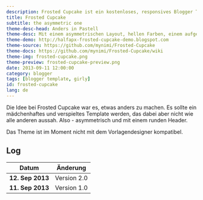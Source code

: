 ```yaml
---
description: Frosted Cupcake ist ein kostenloses, responsives Blogger Template, mit einem asymmetrischen Layout und einem runden Header.
title: Frosted Cupcake
subtitle: the asymmetric one
theme-desc-head: Anders in Pastell
theme-desc: Mit einem asymmetrischen Layout, hellen Farben, einem aufgespaltenen Datum und rundem Header
theme-demo: http://halfapx-frosted-cupcake-demo.blogspot.com
theme-source: https://github.com/mynimi/Frosted-Cupcake
theme-docs: https://github.com/mynimi/Frosted-Cupcake/wiki
theme-img: frosted-cupcake.png
theme-preview: frosted-cupcake-preview.png
date: 2013-09-11 12:00:00
category: blogger
tags: [blogger template, girly]
id: frosted-cupcake
lang: de
---
```


Die Idee bei Frosted Cupcake war es, etwas anders zu machen. Es sollte ein mädchenhaftes und verspieltes Template werden, das dabei aber nicht wie alle anderen aussah. Also - asymmetrisch und mit einem runden Header.

Das Theme ist im Moment nicht mit dem Vorlagendesigner kompatibel.

## Log

Datum | Änderung
--- | ---
**12. Sep 2013** | Version 2.0
**11. Sep 2013** | Version 1.0